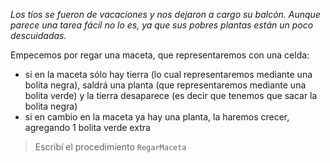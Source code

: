 _Los tíos se fueron de vacaciones y nos dejaron a cargo su balcón. Aunque parece una tarea fácil no lo es, ya que sus pobres plantas están un poco descuidadas._ 

Empecemos por regar una maceta, que representaremos con una celda: 


* si en la maceta sólo hay tierra (lo cual representaremos mediante una bolita negra), saldrá una planta (que representaremos mediante una bolita verde) y la tierra desaparece (es decir que tenemos que sacar la bolita negra)
* si en cambio en la maceta ya hay una planta, la haremos crecer, agregando 1 bolita verde extra

> Escribí el procedimiento `RegarMaceta`